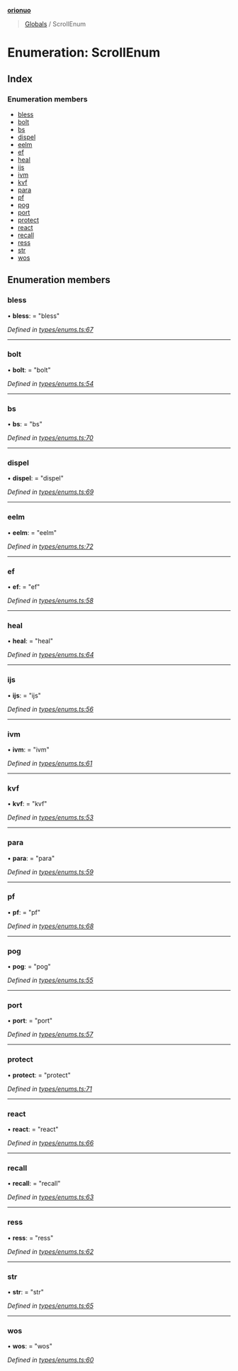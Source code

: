 **[orionuo](../README.md)**

> [Globals](../globals.md) / ScrollEnum

# Enumeration: ScrollEnum

## Index

### Enumeration members

* [bless](scrollenum.md#bless)
* [bolt](scrollenum.md#bolt)
* [bs](scrollenum.md#bs)
* [dispel](scrollenum.md#dispel)
* [eelm](scrollenum.md#eelm)
* [ef](scrollenum.md#ef)
* [heal](scrollenum.md#heal)
* [ijs](scrollenum.md#ijs)
* [ivm](scrollenum.md#ivm)
* [kvf](scrollenum.md#kvf)
* [para](scrollenum.md#para)
* [pf](scrollenum.md#pf)
* [pog](scrollenum.md#pog)
* [port](scrollenum.md#port)
* [protect](scrollenum.md#protect)
* [react](scrollenum.md#react)
* [recall](scrollenum.md#recall)
* [ress](scrollenum.md#ress)
* [str](scrollenum.md#str)
* [wos](scrollenum.md#wos)

## Enumeration members

### bless

•  **bless**:  = "bless"

*Defined in [types/enums.ts:67](https://github.com/msviha/orionuo/blob/04009bd/src/types/enums.ts#L67)*

___

### bolt

•  **bolt**:  = "bolt"

*Defined in [types/enums.ts:54](https://github.com/msviha/orionuo/blob/04009bd/src/types/enums.ts#L54)*

___

### bs

•  **bs**:  = "bs"

*Defined in [types/enums.ts:70](https://github.com/msviha/orionuo/blob/04009bd/src/types/enums.ts#L70)*

___

### dispel

•  **dispel**:  = "dispel"

*Defined in [types/enums.ts:69](https://github.com/msviha/orionuo/blob/04009bd/src/types/enums.ts#L69)*

___

### eelm

•  **eelm**:  = "eelm"

*Defined in [types/enums.ts:72](https://github.com/msviha/orionuo/blob/04009bd/src/types/enums.ts#L72)*

___

### ef

•  **ef**:  = "ef"

*Defined in [types/enums.ts:58](https://github.com/msviha/orionuo/blob/04009bd/src/types/enums.ts#L58)*

___

### heal

•  **heal**:  = "heal"

*Defined in [types/enums.ts:64](https://github.com/msviha/orionuo/blob/04009bd/src/types/enums.ts#L64)*

___

### ijs

•  **ijs**:  = "ijs"

*Defined in [types/enums.ts:56](https://github.com/msviha/orionuo/blob/04009bd/src/types/enums.ts#L56)*

___

### ivm

•  **ivm**:  = "ivm"

*Defined in [types/enums.ts:61](https://github.com/msviha/orionuo/blob/04009bd/src/types/enums.ts#L61)*

___

### kvf

•  **kvf**:  = "kvf"

*Defined in [types/enums.ts:53](https://github.com/msviha/orionuo/blob/04009bd/src/types/enums.ts#L53)*

___

### para

•  **para**:  = "para"

*Defined in [types/enums.ts:59](https://github.com/msviha/orionuo/blob/04009bd/src/types/enums.ts#L59)*

___

### pf

•  **pf**:  = "pf"

*Defined in [types/enums.ts:68](https://github.com/msviha/orionuo/blob/04009bd/src/types/enums.ts#L68)*

___

### pog

•  **pog**:  = "pog"

*Defined in [types/enums.ts:55](https://github.com/msviha/orionuo/blob/04009bd/src/types/enums.ts#L55)*

___

### port

•  **port**:  = "port"

*Defined in [types/enums.ts:57](https://github.com/msviha/orionuo/blob/04009bd/src/types/enums.ts#L57)*

___

### protect

•  **protect**:  = "protect"

*Defined in [types/enums.ts:71](https://github.com/msviha/orionuo/blob/04009bd/src/types/enums.ts#L71)*

___

### react

•  **react**:  = "react"

*Defined in [types/enums.ts:66](https://github.com/msviha/orionuo/blob/04009bd/src/types/enums.ts#L66)*

___

### recall

•  **recall**:  = "recall"

*Defined in [types/enums.ts:63](https://github.com/msviha/orionuo/blob/04009bd/src/types/enums.ts#L63)*

___

### ress

•  **ress**:  = "ress"

*Defined in [types/enums.ts:62](https://github.com/msviha/orionuo/blob/04009bd/src/types/enums.ts#L62)*

___

### str

•  **str**:  = "str"

*Defined in [types/enums.ts:65](https://github.com/msviha/orionuo/blob/04009bd/src/types/enums.ts#L65)*

___

### wos

•  **wos**:  = "wos"

*Defined in [types/enums.ts:60](https://github.com/msviha/orionuo/blob/04009bd/src/types/enums.ts#L60)*
